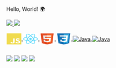 Hello, World! 🌍

<div>
  <a href="https://github.com/devdudd">
  <img height="140em" src="https://github-readme-stats.vercel.app/api?username=tybxsch&show_icons=true&theme=radical&include_all_commits=true&count_private=true"/>
  <img height="140em" src="https://github-readme-stats.vercel.app/api/top-langs/?username=devtybxsch&layout=compact&langs_count=7&theme=radical"/>
</div>
  <div style="display: inline_block"><br>
  <img align="center" alt="Js" height="30" width="40" src="https://raw.githubusercontent.com/devicons/devicon/master/icons/javascript/javascript-plain.svg">
  <img align="center" alt="React" height="30" width="40" src="https://raw.githubusercontent.com/devicons/devicon/master/icons/react/react-original.svg">
  <img align="center" alt="HTML" height="30" width="40" src="https://raw.githubusercontent.com/devicons/devicon/master/icons/html5/html5-original.svg">
  <img align="center" alt="CSS" height="30" width="40" src="https://raw.githubusercontent.com/devicons/devicon/master/icons/css3/css3-original.svg">
  <img align="center" alt="Java" height="30" width="40" src="https://cdn.jsdelivr.net/gh/devicons/devicon/icons/bootstrap/bootstrap-original.svg">
  <img align="center" alt="Java" height="30" width="40" src="https://cdn.jsdelivr.net/gh/devicons/devicon/icons/figma/figma-original.svg">
</div>
  
  ##
  
<div>
  <a href="https://instagram.com/tybxsch" target="_blank"><img src="https://img.shields.io/badge/-Instagram-%23E4405F?style=for-the-badge&logo=instagram&logoColor=white" target="_blank"></a>
 	<a href="https://www.twitch.tv/dudd__" target="_blank"><img src="https://img.shields.io/badge/Twitch-9146FF?style=for-the-badge&logo=twitch&logoColor=white" target="_blank"></a> 
  <a href = "mailto:tybuscheduarda@gmail.com"><img src="https://img.shields.io/badge/-Gmail-%23333?style=for-the-badge&logo=gmail&logoColor=white" target="_blank"></a>
  <a href="https://br.linkedin.com/in/eduarda-tybusch-628bba192" target="_blank"><img src="https://img.shields.io/badge/-LinkedIn-%230077B5?style=for-the-badge&logo=linkedin&logoColor=white" target="_blank"></a> 
 
  
</div>

